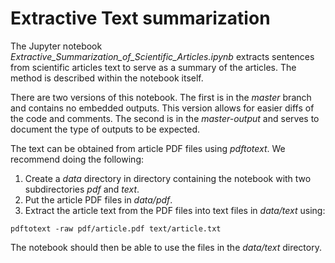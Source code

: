 # Extractive Text summarization

The Jupyter notebook *Extractive_Summarization_of_Scientific_Articles.ipynb*
extracts sentences from scientific articles text to serve as a summary of the
articles. The method is described within the notebook itself.

There are two versions of this notebook. The first is in the *master* branch and
contains no embedded outputs. This version allows for easier diffs of the code
and comments. The second is in the *master-output* and serves to document the
type of outputs to be expected.

The text can be obtained from article PDF files using *pdftotext*. We recommend
doing the following:

1. Create a *data* directory in directory containing the notebook with two subdirectories *pdf* and *text*.
2. Put the article PDF files in *data/pdf*.
3. Extract the article text from the PDF files into text files in *data/text* using:
```
pdftotext -raw pdf/article.pdf text/article.txt
```

The notebook should then be able to use the files in the *data/text* directory.
